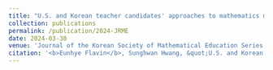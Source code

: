 ```yaml
---
title: "U.S. and Korean teacher candidates' approaches to mathematics modeling on a social justice issue"
collection: publications
permalink: /publication/2024-JRME
date: 2024-03-30
venue: 'Journal of the Korean Society of Mathematical Education Series D: Research in Mathematical Education'
citation: '<b>Eunhye Flavin</b>, Sunghwan Hwang, &quot;U.S. and Korean teacher candidates' approaches to mathematics modeling on a social justice issue,&quot; in <i>Journal of the Korean Society of Mathematical Education Series D: Research in Mathematical Education</i>, forthcoming, 2024.'
---
```

